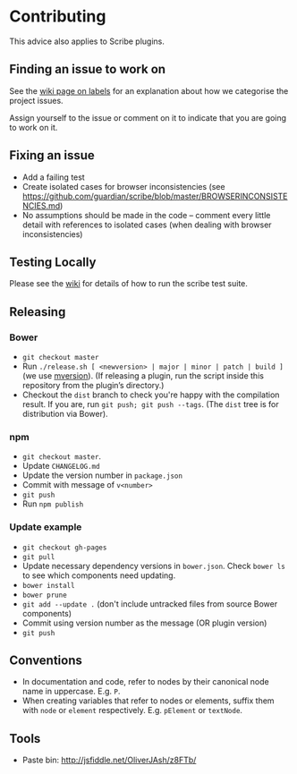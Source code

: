 # Contributing

This advice also applies to Scribe plugins.

## Finding an issue to work on

See the [wiki page on labels](https://github.com/guardian/scribe/wiki/Project-labels) for an explanation about how we categorise the project issues.

Assign yourself to the issue or comment on it to indicate that you are going to work on it.

## Fixing an issue

* Add a failing test
* Create isolated cases for browser inconsistencies (see https://github.com/guardian/scribe/blob/master/BROWSERINCONSISTENCIES.md)
* No assumptions should be made in the code – comment every little detail with
  references to isolated cases (when dealing with browser inconsistencies)

## Testing Locally
Please see the [wiki](https://github.com/guardian/scribe/wiki/Testing) for details of how to run the scribe test suite.


## Releasing

### Bower
* `git checkout master`
* Run `./release.sh [ <newversion> | major | minor | patch | build ]` (we use
  [mversion](https://github.com/mikaelbr/mversion#usage-cli)). (If releasing a
  plugin, run the script inside this repository from the plugin’s directory.)
* Checkout the `dist` branch to check you're happy with the compilation result.
  If you are, run `git push; git push --tags`. (The `dist` tree is for
  distribution via Bower).

### npm
* `git checkout master`.
* Update `CHANGELOG.md`
* Update the version number in `package.json`
* Commit with message of `v<number>`
* `git push`
* Run `npm publish`

### Update example
* `git checkout gh-pages`
* `git pull`
* Update necessary dependency versions in `bower.json`. Check `bower ls` to see
  which components need updating.
* `bower install`
* `bower prune`
* `git add --update .` (don't include untracked files from source Bower
  components)
* Commit using version number as the message (OR plugin version)
* `git push`

## Conventions
* In documentation and code, refer to nodes by their canonical node name in
  uppercase. E.g. `P`.
* When creating variables that refer to nodes or elements, suffix them with
  `node` or `element` respectively. E.g. `pElement` or `textNode`.

## Tools
* Paste bin: http://jsfiddle.net/OliverJAsh/z8FTb/
